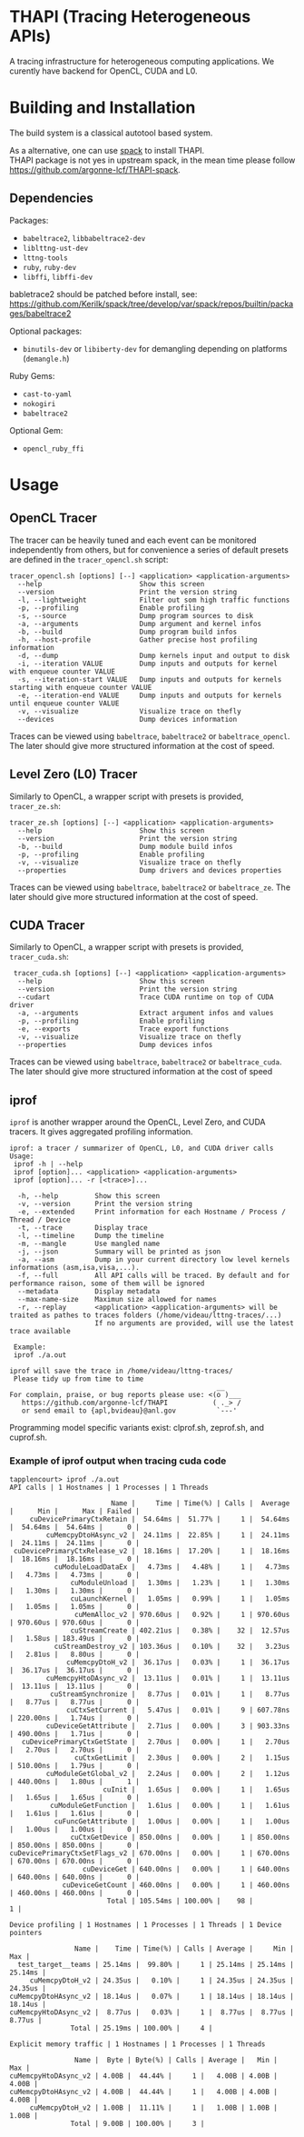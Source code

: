 # THAPI (Tracing Heterogeneous APIs)

A tracing infrastructure for heterogeneous computing applications. We curently have backend for OpenCL, CUDA and L0.

# Building and Installation

The build system is a classical autotool based system.

As a alternative, one can use [spack](https://github.com/spack/spack) to install THAPI.  
THAPI package is not yes in upstream spack, in the mean time please follow https://github.com/argonne-lcf/THAPI-spack.

## Dependencies

Packages:
 - `babeltrace2`, `libbabeltrace2-dev`
 - `liblttng-ust-dev`
 - `lttng-tools`
 - `ruby`, `ruby-dev`
 - `libffi`, `libffi-dev`

babletrace2 should be patched before install, see:
https://github.com/Kerilk/spack/tree/develop/var/spack/repos/builtin/packages/babeltrace2

Optional packages:
 - `binutils-dev` or `libiberty-dev` for demangling depending on platforms (`demangle.h`)

Ruby Gems:
 - `cast-to-yaml`
 - `nokogiri`
 - `babeltrace2`

Optional Gem:
 - `opencl_ruby_ffi`

# Usage

## OpenCL Tracer

The tracer can be heavily tuned and each event can be monitored independently from others, but for convenience a series of default presets are defined in the `tracer_opencl.sh` script:
```
tracer_opencl.sh [options] [--] <application> <application-arguments>
  --help                        Show this screen
  --version                     Print the version string
  -l, --lightweight             Filter out som high traffic functions
  -p, --profiling               Enable profiling
  -s, --source                  Dump program sources to disk
  -a, --arguments               Dump argument and kernel infos
  -b, --build                   Dump program build infos
  -h, --host-profile            Gather precise host profiling information
  -d, --dump                    Dump kernels input and output to disk
  -i, --iteration VALUE         Dump inputs and outputs for kernel with enqueue counter VALUE
  -s, --iteration-start VALUE   Dump inputs and outputs for kernels starting with enqueue counter VALUE
  -e, --iteration-end VALUE     Dump inputs and outputs for kernels until enqueue counter VALUE
  -v, --visualize               Visualize trace on thefly
  --devices                     Dump devices information
```

Traces can be viewed using `babeltrace`, `babeltrace2` or `babeltrace_opencl`. The later should give more structured information at the cost of speed.

## Level Zero (L0) Tracer

Similarly to OpenCL, a wrapper script with presets is provided, `tracer_ze.sh`:
```
tracer_ze.sh [options] [--] <application> <application-arguments>
  --help                        Show this screen
  --version                     Print the version string
  -b, --build                   Dump module build infos
  -p, --profiling               Enable profiling
  -v, --visualize               Visualize trace on thefly
  --properties                  Dump drivers and devices properties
```
Traces can be viewed using `babeltrace`, `babeltrace2` or `babeltrace_ze`. The later should give more structured information at the cost of speed.

## CUDA Tracer

Similarly to OpenCL, a wrapper script with presets is provided, `tracer_cuda.sh`:
```
 tracer_cuda.sh [options] [--] <application> <application-arguments>
  --help                        Show this screen
  --version                     Print the version string
  --cudart                      Trace CUDA runtime on top of CUDA driver
  -a, --arguments               Extract argument infos and values
  -p, --profiling               Enable profiling
  -e, --exports                 Trace export functions
  -v, --visualize               Visualize trace on thefly
  --properties                  Dump devices infos
```
 Traces can be viewed using `babeltrace`, `babeltrace2` or `babeltrace_cuda`. The later should give more structured information at the cost of speed

## iprof

`iprof` is another wrapper around the OpenCL, Level Zero, and CUDA tracers. It gives aggregated profiling information.

```
iprof: a tracer / summarizer of OpenCL, L0, and CUDA driver calls
Usage:
 iprof -h | --help 
 iprof [option]... <application> <application-arguments>
 iprof [option]... -r [<trace>]...

  -h, --help         Show this screen
  -v, --version      Print the version string
  -e, --extended     Print information for each Hostname / Process / Thread / Device
  -t, --trace        Display trace
  -l, --timeline     Dump the timeline
  -m, --mangle       Use mangled name
  -j, --json         Summary will be printed as json
  -a, --asm          Dump in your current directory low level kernels informations (asm,isa,visa,...).
  -f, --full         All API calls will be traced. By default and for performance raison, some of them will be ignored
  --metadata         Display metadata
  --max-name-size    Maximun size allowed for names
  -r, --replay       <application> <application-arguments> will be traited as pathes to traces folders (/home/videau/lttng-traces/...)
                     If no arguments are provided, will use the latest trace available

 Example:
 iprof ./a.out

iprof will save the trace in /home/videau/lttng-traces/
 Please tidy up from time to time
                                                   __
For complain, praise, or bug reports please use: <(o )___
   https://github.com/argonne-lcf/THAPI           ( ._> /
   or send email to {apl,bvideau}@anl.gov          `---'
```

Programming model specific variants exist: clprof.sh, zeprof.sh, and cuprof.sh.

### Example of iprof output when tracing cuda code

```
tapplencourt> iprof ./a.out
API calls | 1 Hostnames | 1 Processes | 1 Threads

                         Name |     Time | Time(%) | Calls |  Average |      Min |      Max | Failed |
     cuDevicePrimaryCtxRetain |  54.64ms |  51.77% |     1 |  54.64ms |  54.64ms |  54.64ms |      0 |
         cuMemcpyDtoHAsync_v2 |  24.11ms |  22.85% |     1 |  24.11ms |  24.11ms |  24.11ms |      0 |
 cuDevicePrimaryCtxRelease_v2 |  18.16ms |  17.20% |     1 |  18.16ms |  18.16ms |  18.16ms |      0 |
           cuModuleLoadDataEx |   4.73ms |   4.48% |     1 |   4.73ms |   4.73ms |   4.73ms |      0 |
               cuModuleUnload |   1.30ms |   1.23% |     1 |   1.30ms |   1.30ms |   1.30ms |      0 |
               cuLaunchKernel |   1.05ms |   0.99% |     1 |   1.05ms |   1.05ms |   1.05ms |      0 |
                cuMemAlloc_v2 | 970.60us |   0.92% |     1 | 970.60us | 970.60us | 970.60us |      0 |
               cuStreamCreate | 402.21us |   0.38% |    32 |  12.57us |   1.58us | 183.49us |      0 |
           cuStreamDestroy_v2 | 103.36us |   0.10% |    32 |   3.23us |   2.81us |   8.80us |      0 |
              cuMemcpyDtoH_v2 |  36.17us |   0.03% |     1 |  36.17us |  36.17us |  36.17us |      0 |
         cuMemcpyHtoDAsync_v2 |  13.11us |   0.01% |     1 |  13.11us |  13.11us |  13.11us |      0 |
          cuStreamSynchronize |   8.77us |   0.01% |     1 |   8.77us |   8.77us |   8.77us |      0 |
              cuCtxSetCurrent |   5.47us |   0.01% |     9 | 607.78ns | 220.00ns |   1.74us |      0 |
         cuDeviceGetAttribute |   2.71us |   0.00% |     3 | 903.33ns | 490.00ns |   1.71us |      0 |
   cuDevicePrimaryCtxGetState |   2.70us |   0.00% |     1 |   2.70us |   2.70us |   2.70us |      0 |
                cuCtxGetLimit |   2.30us |   0.00% |     2 |   1.15us | 510.00ns |   1.79us |      0 |
         cuModuleGetGlobal_v2 |   2.24us |   0.00% |     2 |   1.12us | 440.00ns |   1.80us |      1 |
                       cuInit |   1.65us |   0.00% |     1 |   1.65us |   1.65us |   1.65us |      0 |
          cuModuleGetFunction |   1.61us |   0.00% |     1 |   1.61us |   1.61us |   1.61us |      0 |
           cuFuncGetAttribute |   1.00us |   0.00% |     1 |   1.00us |   1.00us |   1.00us |      0 |
               cuCtxGetDevice | 850.00ns |   0.00% |     1 | 850.00ns | 850.00ns | 850.00ns |      0 |
cuDevicePrimaryCtxSetFlags_v2 | 670.00ns |   0.00% |     1 | 670.00ns | 670.00ns | 670.00ns |      0 |
                  cuDeviceGet | 640.00ns |   0.00% |     1 | 640.00ns | 640.00ns | 640.00ns |      0 |
             cuDeviceGetCount | 460.00ns |   0.00% |     1 | 460.00ns | 460.00ns | 460.00ns |      0 |
                        Total | 105.54ms | 100.00% |    98 |                                       1 |

Device profiling | 1 Hostnames | 1 Processes | 1 Threads | 1 Device pointers

                Name |    Time | Time(%) | Calls | Average |     Min |     Max |
  test_target__teams | 25.14ms |  99.80% |     1 | 25.14ms | 25.14ms | 25.14ms |
     cuMemcpyDtoH_v2 | 24.35us |   0.10% |     1 | 24.35us | 24.35us | 24.35us |
cuMemcpyDtoHAsync_v2 | 18.14us |   0.07% |     1 | 18.14us | 18.14us | 18.14us |
cuMemcpyHtoDAsync_v2 |  8.77us |   0.03% |     1 |  8.77us |  8.77us |  8.77us |
               Total | 25.19ms | 100.00% |     4 |

Explicit memory traffic | 1 Hostnames | 1 Processes | 1 Threads

                Name |  Byte | Byte(%) | Calls | Average |   Min |   Max |
cuMemcpyHtoDAsync_v2 | 4.00B |  44.44% |     1 |   4.00B | 4.00B | 4.00B |
cuMemcpyDtoHAsync_v2 | 4.00B |  44.44% |     1 |   4.00B | 4.00B | 4.00B |
     cuMemcpyDtoH_v2 | 1.00B |  11.11% |     1 |   1.00B | 1.00B | 1.00B |
               Total | 9.00B | 100.00% |     3 |
```
